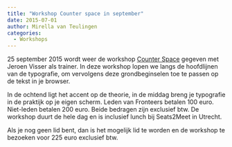 ```yaml
---
title: "Workshop Counter space in september"
date: 2015-07-01
author: Mirella van Teulingen
categories: 
  - Workshops
---
```

25 september 2015 wordt weer de workshop [Counter Space](https://fronteers.nl/workshops/counter-space-jeroen-visser) gegeven met Jeroen Visser als trainer. In deze workshop lopen we langs de hoofdlijnen van de typografie, om vervolgens deze grondbeginselen toe te passen op de tekst in je browser.

In de ochtend ligt het accent op de theorie, in de middag breng je typografie in de praktijk op je eigen scherm. Leden van Fronteers betalen 100 euro. Niet-leden betalen 200 euro. Beide bedragen zijn exclusief btw. De workshop duurt de hele dag en is inclusief lunch bij Seats2Meet in Utrecht.

Als je nog geen lid bent, dan is het mogelijk lid te worden en de workshop te bezoeken voor 225 euro exclusief btw.